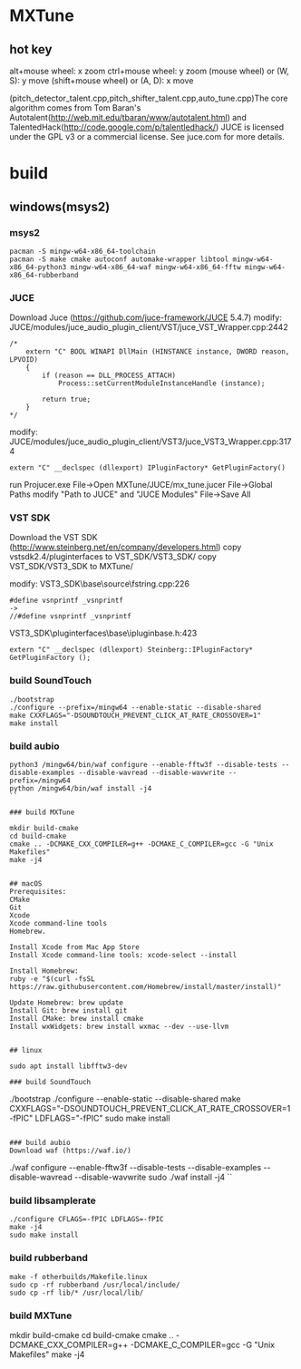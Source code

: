 # MXTune
## hot key
alt+mouse wheel: x zoom
ctrl+mouse wheel: y zoom
(mouse wheel) or (W, S): y move
(shift+mouse wheel) or (A, D): x move


(pitch_detector_talent.cpp,pitch_shifter_talent.cpp,auto_tune.cpp)The core algorithm comes from Tom Baran's Autotalent(http://web.mit.edu/tbaran/www/autotalent.html) and  TalentedHack(http://code.google.com/p/talentledhack/)
JUCE is licensed under the GPL v3 or a commercial license. See juce.com for more details.

# build

## windows(msys2)

### msys2
```
pacman -S mingw-w64-x86_64-toolchain
pacman -S make cmake autoconf automake-wrapper libtool mingw-w64-x86_64-python3 mingw-w64-x86_64-waf mingw-w64-x86_64-fftw mingw-w64-x86_64-rubberband

```

### JUCE
Download Juce (https://github.com/juce-framework/JUCE  5.4.7)
modify: JUCE/modules/juce_audio_plugin_client/VST/juce_VST_Wrapper.cpp:2442
```
/*
    extern "C" BOOL WINAPI DllMain (HINSTANCE instance, DWORD reason, LPVOID)
    {
        if (reason == DLL_PROCESS_ATTACH)
            Process::setCurrentModuleInstanceHandle (instance);

        return true;
    }
*/
```

modify: JUCE/modules/juce_audio_plugin_client/VST3/juce_VST3_Wrapper.cpp:3174
```
extern "C" __declspec (dllexport) IPluginFactory* GetPluginFactory()
```

run Projucer.exe
File->Open MXTune/JUCE/mx_tune.jucer
File->Global Paths   modify "Path to JUCE" and "JUCE Modules"
File->Save All


### VST SDK
Download the VST SDK (http://www.steinberg.net/en/company/developers.html)
copy vstsdk2.4/pluginterfaces to VST_SDK/VST3_SDK/
copy VST_SDK/VST3_SDK to MXTune/

modify:
VST3_SDK\base\source\fstring.cpp:226
```
#define vsnprintf _vsnprintf
->
//#define vsnprintf _vsnprintf
```

VST3_SDK\pluginterfaces\base\ipluginbase.h:423
```
extern "C" __declspec (dllexport) Steinberg::IPluginFactory*  GetPluginFactory ();

```
### build SoundTouch

```
./bootstrap 
./configure --prefix=/mingw64 --enable-static --disable-shared
make CXXFLAGS="-DSOUNDTOUCH_PREVENT_CLICK_AT_RATE_CROSSOVER=1"
make install
```

### build aubio
```
python3 /mingw64/bin/waf configure --enable-fftw3f --disable-tests --disable-examples --disable-wavread --disable-wavwrite --prefix=/mingw64
python /mingw64/bin/waf install -j4
``

### build MXTune

mkdir build-cmake
cd build-cmake
cmake .. -DCMAKE_CXX_COMPILER=g++ -DCMAKE_C_COMPILER=gcc -G "Unix Makefiles"
make -j4


## macOS
Prerequisites:
CMake
Git
Xcode
Xcode command-line tools
Homebrew.

Install Xcode from Mac App Store
Install Xcode command-line tools: xcode-select --install

Install Homebrew:
ruby -e "$(curl -fsSL https://raw.githubusercontent.com/Homebrew/install/master/install)"

Update Homebrew: brew update
Install Git: brew install git
Install CMake: brew install cmake
Install wxWidgets: brew install wxmac --dev --use-llvm


## linux

sudo apt install libfftw3-dev

### build SoundTouch
```
./bootstrap 
./configure --enable-static --disable-shared
make CXXFLAGS="-DSOUNDTOUCH_PREVENT_CLICK_AT_RATE_CROSSOVER=1 -fPIC" LDFLAGS="-fPIC"
sudo make install
```

### build aubio
Download waf (https://waf.io/)
```
./waf configure --enable-fftw3f --disable-tests --disable-examples --disable-wavread --disable-wavwrite
sudo ./waf install -j4
``

### build libsamplerate
```
./configure CFLAGS=-fPIC LDFLAGS=-fPIC
make -j4
sudo make install
```

### build rubberband
```
make -f otherbuilds/Makefile.linux
sudo cp -rf rubberband /usr/local/include/ 
sudo cp -rf lib/* /usr/local/lib/
```

### build MXTune

mkdir build-cmake
cd build-cmake
cmake .. -DCMAKE_CXX_COMPILER=g++ -DCMAKE_C_COMPILER=gcc -G "Unix Makefiles"
make -j4

